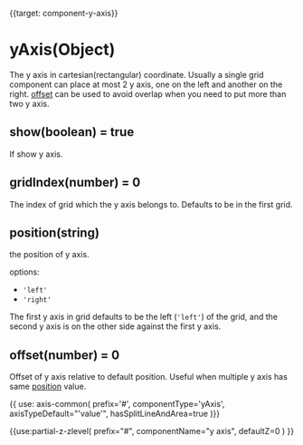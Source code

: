 
{{target: component-y-axis}}

# yAxis(Object)

The y axis in cartesian(rectangular) coordinate. Usually a single grid component can place at most 2 y axis, one on the left and another on the right. [offset](~yAxis.offset) can be used to avoid overlap when you need to put more than two y axis.

## show(boolean) = true

If show y axis.

## gridIndex(number) = 0

The index of grid which the y axis belongs to. Defaults to be in the first grid.

## position(string)

the position of y axis.

options:
+ `'left'`
+ `'right'`

The first y axis in grid defaults to be the left (`'left'`)  of the grid, and the second y axis is on the other side against the first y axis.

## offset(number) = 0

Offset of y axis relative to default position. Useful when multiple y axis has same [position](~yAxis.position) value.

{{ use: axis-common(
    prefix='#',
    componentType='yAxis',
    axisTypeDefault="'value'",
    hasSplitLineAndArea=true
)}}

{{use:partial-z-zlevel(
    prefix="#",
    componentName="y axis",
    defaultZ=0
) }}
